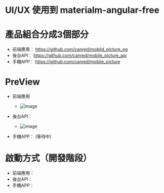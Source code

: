 # UI/UX 使用到 materialm-angular-free

# 產品組合分成3個部分
  - 前端應用： https://github.com/canred/mobild_picture_ng
  - 後台API：  https://github.com/canred/mobile_picture_api
  - 手機APP：  https://github.com/canred/mobile_picture

# PreView
  - 前端應用
    - ![image](https://github.com/user-attachments/assets/04ef9eea-24b5-472e-a85a-bf9284ddd0f1)

  - 後台API：  
    - ![image](https://github.com/user-attachments/assets/197d4119-20ea-45c1-85b4-ca093c31fa93)

  - 手機APP：  (等待中)

# 啟動方式（開發階段）
  - 前端應用：
  - 後台API：
  - 手機APP：
